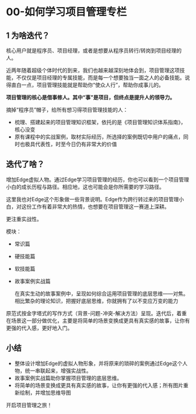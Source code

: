 # 00-如何学习项目管理专栏

## 1 为啥迭代？

核心用户就是程序员、项目经理，或者是想要从程序员转行/转岗到项目经理的人。

近两年随着超级个体时代的到来，我们也越来越深刻地体会到，项目管理这项技能，不仅仅是项目经理的专属技能，而是每一个想要独当一面之人的必备技能。说得直白一点，项目管理技能就是帮助你“使众人行”，帮助你成事儿的。

**项目管理的核心是借事修人。其中“事”是项目，但终点是提升人的领导力。**

摘掉“程序员”帽子，给所有想习得项目管理技能的人：

- 梳理、搭建起来的项目管理知识框架，依托的是《项目管理知识体系指南》，核心没变
- 原有课程中的实战案例，取材实际经历，所选择的案例既切中用户的痛点，同时也极具代表性，时至今日仍有非常大的价值

## 迭代了啥？

增加Edge虚拟人物。通过Edge学习项目管理的经历，你也可以看到一个项目管理小白的成长历程与路径。相应地，这也可能会是你所需要的学习路径。

这里我也对Edge这个形象做一些背景说明。Edge作为跨行转过来的项目管理小白，对这份工作有着非常大的热情，也想要在项目管理这一赛道上深耕。

更注重实战性。

模块：

- 常识篇

- 硬技能篇

- 软技能篇

- 故事案例实战篇

  在真实生动的故事案例中，呈现如何综合运用项目管理的底层思维——对焦。相比繁杂的理论知识，把握好底层思维，你就拥有了以不变应万变的能力

原范式按金字塔式的写作方式（背景-问题-冲突-解决方法）呈现。迭代后，着重在场景这一部分做优化，主要是将简单的场景变换成更具有真实感的故事，让你有更强的代入感，更好地入门。

## 小结

- 整体设计增加Edge的虚拟人物形象，并将原来的琐碎的案例通过Edge这个人物，统一串联起来，增强实战性。
- 故事案例实战篇助你掌握项目管理的底层思维。
- 将简单的场景变换成更具有真实感的故事，让你有更强的代入感；所有图片重新绘制，并增加思维导图

开启项目管理之旅！